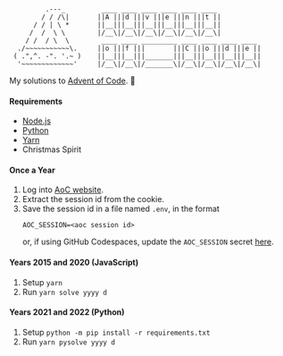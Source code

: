 ```
         .---_         ____ ____ ____ ____ ____ ____
        / / /\|       ||A |||d |||v |||e |||n |||t ||
      / / | \ *       ||__|||__|||__|||__|||__|||__||
     /  /  \ \        |/__\|/__\|/__\|/__\|/__\|/__\|
    / /  / \  \        ____ ____ _________ ____ ____ ____ ____
  ./~~~~~~~~~~~\.     ||o |||f |||       |||C |||o |||d |||e ||
 ( .",^. -". '.~ )    ||__|||__|||_______|||__|||__|||__|||__||
  '~~~~~~~~~~~~~'     |/__\|/__\|/_______\|/__\|/__\|/__\|/__\|
```

My solutions to [Advent of Code](https://adventofcode.com/). 🎄

#### Requirements
- [Node.js](https://nodejs.org/)
- [Python](https://www.python.org/)
- [Yarn](https://yarnpkg.com/)
- Christmas Spirit

#### Once a Year
1. Log into [AoC website](https://adventofcode.com/).
2. Extract the session id from the cookie.
3. Save the session id in a file named `.env`, in the format
    ```
    AOC_SESSION=<aoc session id>
    ```
   or, if using GitHub Codespaces, update the `AOC_SESSION` secret [here](https://github.com/settings/codespaces/secrets/AOC_SESSION/edit).

#### Years 2015 and 2020 (JavaScript)
1. Setup `yarn`
2. Run `yarn solve yyyy d`

#### Years 2021 and 2022 (Python)
1. Setup `python -m pip install -r requirements.txt`
2. Run `yarn pysolve yyyy d`

